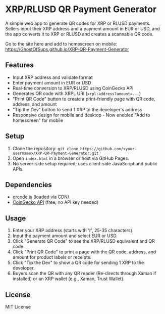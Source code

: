 # XRP/RLUSD QR Payment Generator

A simple web app to generate QR codes for XRP or RLUSD payments. Sellers input their XRP address and a payment amount in EUR or USD, and the app converts it to XRP or RLUSD and creates a scannable QR code.

Go to the site here and add to homescreen on mobile:
https://GhostOfSups.github.io/XRP-QR-Payment-Generator

## Features
- Input XRP address and validate format
- Enter payment amount in EUR or USD
- Real-time conversion to XRP/RLUSD using CoinGecko API
- Generates QR code with XRPL URI (`xrpl:address?amount=...`)
- "Print QR Code" button to create a print-friendly page with QR code, address, and amount
- "Tip the Dev" button to send 1 XRP to the developer's address
- Responsive design for mobile and desktop - Now enebled "Add to homescreen" for mobile

## Setup
1. Clone the repository: `git clone https://github.com/<your-username>/XRP-QR-Payment-Generator.git`
2. Open `index.html` in a browser or host via GitHub Pages.
3. No server-side setup required; uses client-side JavaScript and public APIs.

## Dependencies
- [qrcode.js](https://davidshimjs.github.io/qrcodejs/) (loaded via CDN)
- [CoinGecko API](https://www.coingecko.com/en/api) (free, no API key needed)

## Usage
1. Enter your XRP address (starts with 'r', 25-35 characters).
2. Input the payment amount and select EUR or USD.
3. Click "Generate QR Code" to see the XRP/RLUSD equivalent and QR code.
4. Click "Print QR Code" to print a page with the QR code, address, and amount for product labels or receipts.
5. Click "Tip the Dev" to show a QR code for sending 1 XRP to the developer.
6. Buyers scan the QR with any QR reader (Re-directs through Xaman if installed) or an XRP wallet (e.g., Xaman, Trust Wallet).

## License
MIT License
